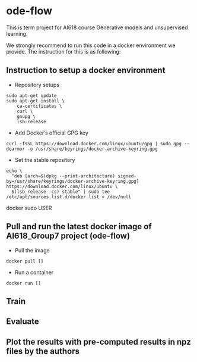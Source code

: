 # ode-flow
This is term project for AI618 course Generative models and unsupervised learning. 

We strongly recommend to run this code in a docker environment we provide. The instruction for this is as following:

## Instruction to setup a docker environment
- Repository setups
```
sudo apt-get update
sudo apt-get install \
    ca-certificates \
    curl \
    gnupg \
    lsb-release

```
- Add Docker’s official GPG key
```
curl -fsSL https://download.docker.com/linux/ubuntu/gpg | sudo gpg --dearmor -o /usr/share/keyrings/docker-archive-keyring.gpg
```
- Set the stable repository
```
echo \
  "deb [arch=$(dpkg --print-architecture) signed-by=/usr/share/keyrings/docker-archive-keyring.gpg] https://download.docker.com/linux/ubuntu \
  $(lsb_release -cs) stable" | sudo tee /etc/apt/sources.list.d/docker.list > /dev/null
```

docker sudo USER

## Pull and run the latest docker image of AI618_Group7 project (ode-flow)
- Pull the image
```
docker pull []
```
- Run a container
```
docker run []
```
## Train
## Evaluate
## Plot the results with pre-computed results in npz files by the authors
